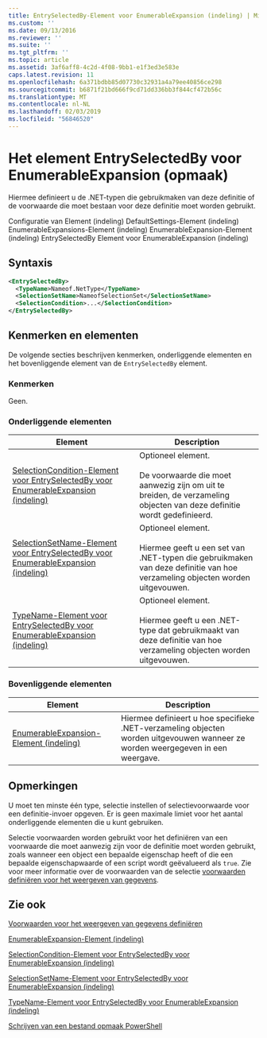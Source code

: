 ```yaml
---
title: EntrySelectedBy-Element voor EnumerableExpansion (indeling) | Microsoft Docs
ms.custom: ''
ms.date: 09/13/2016
ms.reviewer: ''
ms.suite: ''
ms.tgt_pltfrm: ''
ms.topic: article
ms.assetid: 3af6aff8-4c2d-4f08-9bb1-e1f3ed3e583e
caps.latest.revision: 11
ms.openlocfilehash: 6a371bdbb85d07730c32931a4a79ee40856ce298
ms.sourcegitcommit: b6871f21bd666f9cd71dd336bb3f844cf472b56c
ms.translationtype: MT
ms.contentlocale: nl-NL
ms.lasthandoff: 02/03/2019
ms.locfileid: "56846520"
---
```

# <a name="entryselectedby-element-for-enumerableexpansion-format"></a>Het element EntrySelectedBy voor EnumerableExpansion (opmaak)

Hiermee definieert u de .NET-typen die gebruikmaken van deze definitie of de voorwaarde die moet bestaan voor deze definitie moet worden gebruikt.

Configuratie van Element (indeling) DefaultSettings-Element (indeling) EnumerableExpansions-Element (indeling) EnumerableExpansion-Element (indeling) EntrySelectedBy Element voor EnumerableExpansion (indeling)

## <a name="syntax"></a>Syntaxis

```xml
<EntrySelectedBy>
  <TypeName>Nameof.NetType</TypeName>
  <SelectionSetName>NameofSelectionSet</SelectionSetName>
  <SelectionCondition>...</SelectionCondition>
</EntrySelectedBy>
```

## <a name="attributes-and-elements"></a>Kenmerken en elementen

De volgende secties beschrijven kenmerken, onderliggende elementen en het bovenliggende element van de `EntrySelectedBy` element.

### <a name="attributes"></a>Kenmerken

Geen.

### <a name="child-elements"></a>Onderliggende elementen

|Element|Description|
|-------------|-----------------|
|[SelectionCondition-Element voor EntrySelectedBy voor EnumerableExpansion (indeling)](./selectioncondition-element-for-entryselectedby-for-enumerableexpansion-format.md)|Optioneel element.<br /><br /> De voorwaarde die moet aanwezig zijn om uit te breiden, de verzameling objecten van deze definitie wordt gedefinieerd.|
|[SelectionSetName-Element voor EntrySelectedBy voor EnumerableExpansion (indeling)](./selectionsetname-element-for-entryselectedby-for-enumerableexpansion-format.md)|Optioneel element.<br /><br /> Hiermee geeft u een set van .NET-typen die gebruikmaken van deze definitie van hoe verzameling objecten worden uitgevouwen.|
|[TypeName-Element voor EntrySelectedBy voor EnumerableExpansion (indeling)](./typename-element-for-entryselectedby-for-enumerableexpansion-format.md)|Optioneel element.<br /><br /> Hiermee geeft u een .NET-type dat gebruikmaakt van deze definitie van hoe verzameling objecten worden uitgevouwen.|

### <a name="parent-elements"></a>Bovenliggende elementen

|Element|Description|
|-------------|-----------------|
|[EnumerableExpansion-Element (indeling)](./enumerableexpansion-element-format.md)|Hiermee definieert u hoe specifieke .NET-verzameling objecten worden uitgevouwen wanneer ze worden weergegeven in een weergave.|

## <a name="remarks"></a>Opmerkingen

U moet ten minste één type, selectie instellen of selectievoorwaarde voor een definitie-invoer opgeven. Er is geen maximale limiet voor het aantal onderliggende elementen die u kunt gebruiken.

Selectie voorwaarden worden gebruikt voor het definiëren van een voorwaarde die moet aanwezig zijn voor de definitie moet worden gebruikt, zoals wanneer een object een bepaalde eigenschap heeft of die een bepaalde eigenschapwaarde of een script wordt geëvalueerd als `true`. Zie voor meer informatie over de voorwaarden van de selectie [voorwaarden definiëren voor het weergeven van gegevens](./defining-conditions-for-displaying-data.md).

## <a name="see-also"></a>Zie ook

[Voorwaarden voor het weergeven van gegevens definiëren](./defining-conditions-for-displaying-data.md)

[EnumerableExpansion-Element (indeling)](./enumerableexpansion-element-format.md)

[SelectionCondition-Element voor EntrySelectedBy voor EnumerableExpansion (indeling)](./selectioncondition-element-for-entryselectedby-for-enumerableexpansion-format.md)

[SelectionSetName-Element voor EntrySelectedBy voor EnumerableExpansion (indeling)](./selectionsetname-element-for-entryselectedby-for-enumerableexpansion-format.md)

[TypeName-Element voor EntrySelectedBy voor EnumerableExpansion (indeling)](./typename-element-for-entryselectedby-for-enumerableexpansion-format.md)

[Schrijven van een bestand opmaak PowerShell](./writing-a-powershell-formatting-file.md)
